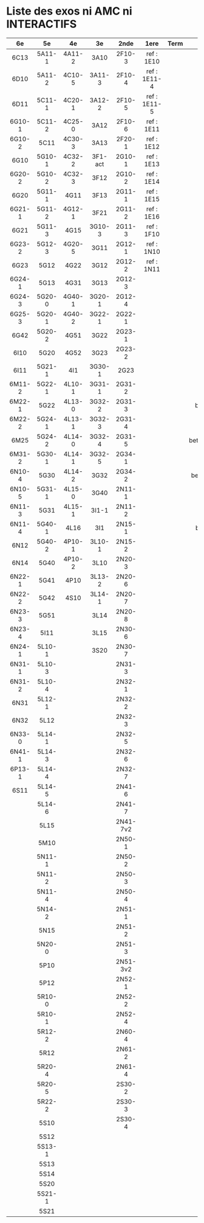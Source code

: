 # Liste des exos ni AMC ni INTERACTIFS

|6e|5e|4e|3e|2nde|1ere|Term|Reste|
|:-:|:-:|:-:|:-:|:-:|:-:|:-:|:-:|
|6C13|5A11-1|4A11-2|3A10|2F10-3|ref : 1E10||MG32_3F13|
|6D10|5A11-2|4C10-5|3A11-3|2F10-4|ref : 1E11-4||beta2F31|
|6D11|5C11-1|4C20-1|3A12-2|2F10-5|ref : 1E11-5||beta3F23|
|6G10-1|5C11-2|4C25-0|3A12|2F10-6|ref : 1E11||beta3G15|
|6G10-2|5C11|4C30-3|3A13|2F20-1|ref : 1E12||beta3G41|
|6G10|5G10-1|4C32-2|3F1-act|2G10-1|ref : 1E13||beta3S20-1|
|6G20-2|5G10-2|4C32-3|3F12|2G10-2|ref : 1E14||beta3s21|
|6G20|5G11-1|4G11|3F13|2G11-1|ref : 1E15||beta4C31|
|6G21-1|5G11-2|4G12-1|3F21|2G11-2|ref : 1E16||beta4G20-3|
|6G21|5G11-3|4G15|3G10-3|2G11-3|ref : 1F10||beta4G20-4|
|6G23-2|5G12-3|4G20-5|3G11|2G12-1|ref : 1N10||beta6C33-1|
|6G23|5G12|4G22|3G12|2G12-2|ref : 1N11||beta6test2|
|6G24-1|5G13|4G31|3G13|2G12-3|||beta6test2021|
|6G24-3|5G20-0|4G40-1|3G20-1|2G12-4|||betaAsymptotesObliques|
|6G25-3|5G20-1|4G40-2|3G22-1|2G22-1|||betaEqCarreDansC|
|6G42|5G20-2|4G51|3G22|2G23-1|||betaEquationsLog|
|6I10|5G20|4G52|3G23|2G23-2|||betaEqValAbs|
|6I11|5G21-1|4I1|3G30-1|2G23|||betaExo3d|
|6M11-2|5G22-1|4L10-1|3G31-1|2G31-2|||betaExoSimpleMatthieu|
|6M22-1|5G22|4L13-0|3G32-2|2G31-3|||betaModele10_simple_question-reponse|
|6M22-2|5G24-1|4L13-1|3G32-3|2G31-4|||betaModele11_parametrable|
|6M25|5G24-2|4L14-0|3G32-4|2G31-5|||betaModele20_plusieurs_types_de_questions|
|6M31-2|5G30-1|4L14-1|3G32-5|2G34-1|||betaModele21_parametrables|
|6N10-4|5G30|4L14-2|3G32|2G34-2|||betaModele30_constructions_géométriques|
|6N10-5|5G31-1|4L15-0|3G40|2N11-1|||betaModele31_parametrables|
|6N11-3|5G31|4L15-1|3I1-1|2N11-2|||betaModele40_tableau_proportionnalite|
|6N11-4|5G40-1|4L16|3I1|2N15-1|||betaModele41_tableau_signes_variations|
|6N12|5G40-2|4P10-1|3L10-1|2N15-2|||betaProbaAouB|
|6N14|5G40|4P10-2|3L10|2N20-3|||betaProbabilites|
|6N22-1|5G41|4P10|3L13-2|2N20-6|||betaPuissances|
|6N22-2|5G42|4S10|3L14-1|2N20-7|||betarotation3d|
|6N23-3|5G51||3L14|2N20-8|||betaSpline|
|6N23-4|5I11||3L15|2N30-6|||betaSys2x2CombLin|
|6N24-1|5L10-1||3S20|2N30-7|||betaTracerParabole|
|6N31-1|5L10-3|||2N31-3|||moule_a_exo_mathalea|
|6N31-2|5L10-4|||2N32-1|||moule_a_exo_mathalea2d|
|6N31|5L12-1|||2N32-2|||c3C10-2|
|6N32|5L12|||2N32-3|||c3I11|
|6N33-0|5L14-1|||2N32-5|||c3N10|
|6N41-1|5L14-3|||2N32-6|||c3N23|
|6P13-1|5L14-4|||2N32-7|||can6I01|
|6S11|5L14-5|||2N41-6|||CM020|
||5L14-6|||2N41-7|||CM021|
||5L15|||2N41-7v2|||ExC100|
||5M10|||2N50-1|||HPC100|
||5N11-1|||2N50-2|||PEA11-1|
||5N11-2|||2N50-3|||PEA11|
||5N11-4|||2N50-4|||PEA12|
||5N14-2|||2N51-1|||PEA13|
||5N15|||2N51-2|||PEG20|
||5N20-0|||2N51-3|||PEG21|
||5P10|||2N51-3v2|||PEG22|
||5P12|||2N52-1|||PEG23|
||5R10-0|||2N52-2|||PEG24|
||5R10-1|||2N52-4|||P003|
||5R12-2|||2N60-4|||P004|
||5R12|||2N61-2|||P005|
||5R20-4|||2N61-4|||P006|
||5R20-5|||2S30-2|||P007|
||5R22-2|||2S30-3|||P008|
||5S10|||2S30-4|||P009|
||5S12||||||P010|
||5S13-1||||||P011|
||5S13||||||P012|
||5S14||||||P013|
||5S20||||||P014|
||5S21-1|||||||
||5S21|||||||
